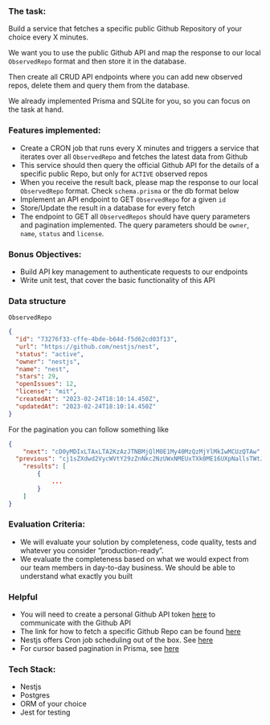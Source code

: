 ### The task:

Build a service that fetches a specific public Github Repository of your choice every X minutes.

We want you to use the public Github API and map the response to our local `ObservedRepo` format and then store it in the database. 

Then create all CRUD API endpoints where you can add new observed repos, delete them and query them from the database.

We already implemented Prisma and SQLite for you, so you can focus on the task at hand.

### Features implemented:

- Create a CRON job that runs every X minutes and triggers a service that iterates over all `ObservedRepo` and fetches the latest data from Github
- This service should then query the official Github API for the details of a specific public Repo, but only for `ACTIVE` observed repos
- When you receive the result back, please map the response to our local `ObservedRepo` format. Check `schema.prisma` or the db format below
- Implement an API endpoint to GET `ObservedRepo` for a given `id`
- Store/Update the result in a database for every fetch
- The endpoint to GET all `ObservedRepos` should have query parameters and pagination implemented. The query parameters should be `owner`, `name`, `status` and `license`. 

### Bonus Objectives:

- Build API key management to authenticate requests to our endpoints
- Write unit test, that cover the basic functionality of this API

### Data structure

`ObservedRepo`

```json
{
  "id": "73276f33-cffe-4bde-b64d-f5d62cd03f13",
  "url": "https://github.com/nestjs/nest",
  "status": "active",
  "owner": "nestjs",
  "name": "nest",
  "stars": 29,
  "openIssues": 12,
  "license": "mit",
  "createdAt": "2023-02-24T18:10:14.450Z",
  "updatedAt": "2023-02-24T18:10:14.450Z"
}
```

For the pagination you can follow something like

```json
{
	"next": "cD0yMDIxLTAxLTA2KzAzJTNBMjQlM0E1My40MzQzMjYlMkIwMCUzQTAw",
  "previous": "cj1sZXdwd2VycWVtY29zZnNkc2NzUWxNMEUxTXk0ME16UXpNallsTWtJ",
	"results": [
		{
			...
		}
	]
}
```

### Evaluation Criteria:
- We will evaluate your solution by completeness, code quality, tests and whatever you consider “production-ready”.
- We evaluate the completeness based on what we would expect from our team members in day-to-day business. We should be able to understand what exactly you built


### Helpful

- You will need to create a personal Github API token [here](https://github.com/settings/tokens) to communicate with the Github API
- The link for how to fetch a specific Github Repo can be found [here](https://docs.github.com/en/rest/repos/repos?apiVersion=2022-11-28#get-a-repository)
- Nestjs offers Cron job scheduling out of the box. See [here](https://docs.nestjs.com/techniques/task-scheduling)
- For cursor based pagination in Prisma, see [here](https://www.prisma.io/docs/concepts/components/prisma-client/pagination#cursor-based-pagination)

### Tech Stack:

- Nestjs
- Postgres
- ORM of your choice
- Jest for testing
